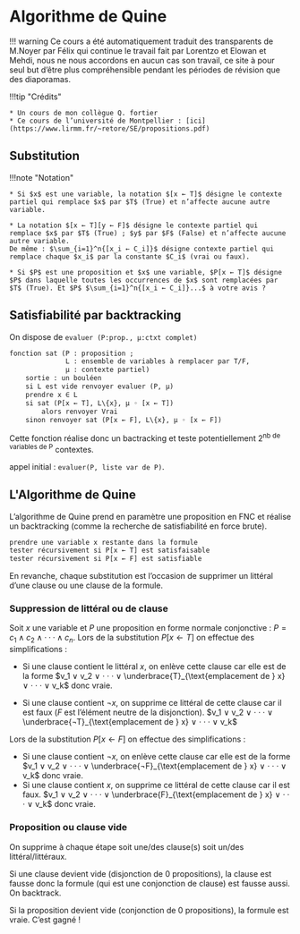 # Algorithme de Quine

!!! warning
    Ce cours a été automatiquement traduit des transparents de M.Noyer par Félix qui continue le travail fait par Lorentzo et Elowan et Mehdi, nous ne nous accordons en aucun cas son travail, ce site à pour seul but d’être plus compréhensible pendant les périodes de révision que des diaporamas.

!!!tip "Crédits"

    * Un cours de mon collègue Q. fortier
    * Ce cours de l’université de Montpellier : [ici](https://www.lirmm.fr/~retore/SE/propositions.pdf)

## Substitution

!!!note "Notation"

    * Si $x$ est une variable, la notation $[x ← T]$ désigne le contexte partiel qui remplace $x$ par $T$ (True) et n’affecte aucune autre variable.

    * La notation $[x ← T][y ← F]$ désigne le contexte partiel qui remplace $x$ par $T$ (True) ; $y$ par $F$ (False) et n’affecte aucune autre variable.
    De même : $\sum_{i=1}^n{[x_i ← C_i]}$ désigne contexte partiel qui remplace chaque $x_i$ par la constante $C_i$ (vrai ou faux).
 
    * Si $P$ est une proposition et $x$ une variable, $P[x ← T]$ désigne $P$ dans laquelle toutes les occurrences de $x$ sont remplacées par $T$ (True). Et $P$ $\sum_{i=1}^n{[x_i ← C_i]}...$ à votre avis ?

## Satisfiabilité par backtracking

On dispose de `evaluer (P:prop., µ:ctxt complet)`

```OCaml lnenums="1" title="Listing 1 – Algorithme de satisfiabilité"
fonction sat (P : proposition ;
              L : ensemble de variables à remplacer par T/F,
              µ : contexte partiel)
    sortie : un bouléen
    si L est vide renvoyer evaluer (P, µ)
    prendre x ∈ L
    si sat (P[x ← T], L\{x}, µ ◦ [x ← T])
        alors renvoyer Vrai
    sinon renvoyer sat (P[x ← F], L\{x}, µ ◦ [x ← F])
```

Cette fonction réalise donc un bactracking et teste potentiellement $2^{\text{nb de variables de P}}$ contextes.

appel initial : `evaluer(P, liste var de P)`.

## L'Algorithme de Quine

L’algorithme de Quine prend en paramètre une proposition en FNC et réalise un backtracking (comme la recherche de satisfiabilité en force brute).

```OCaml linenums="1"
prendre une variable x restante dans la formule
tester récursivement si P[x ← T] est satisfaisable
tester récursivement si P[x ← F] est satisfiable
```

En revanche, chaque substitution est l’occasion de supprimer un littéral d’une clause ou une clause de la formule.

### Suppression de littéral ou de clause

Soit $x$ une variable et $P$ une proposition en forme normale conjonctive : $P = c_1 ∧ c_2 ∧ · · · ∧ c_n$.
Lors de la substitution $P[x ← T]$ on effectue des simplifications :

- Si une clause contient le littéral $x$, on enlève cette clause car elle est de la forme $v_1 ∨ v_2 ∨ · · · ∨ \underbrace{T}_{\text{emplacement de } x} ∨ · · · ∨ v_k$ donc vraie.

- Si une clause contient $¬x$, on supprime ce littéral de cette clause car il est faux ($F$ est l’élément neutre de la disjonction). $v_1 ∨ v_2 ∨ · · · ∨ \underbrace{¬T}_{\text{emplacement de } x} ∨ · · · ∨ v_k$

Lors de la substitution $P[x ← F]$ on effectue des simplifications :

- Si une clause contient $¬x$, on enlève cette clause car elle est de la forme $v_1 ∨ v_2 ∨ · · · ∨ \underbrace{¬F}_{\text{emplacement de } x} ∨ · · · ∨ v_k$ donc vraie.
- Si une clause contient $x$, on supprime ce littéral de cette clause car il est faux. $v_1 ∨ v_2 ∨ · · · ∨ \underbrace{F}_{\text{emplacement de } x} ∨ · · · ∨ v_k$ donc vraie.

### Proposition ou clause vide

On supprime à chaque étape soit une/des clause(s) soit un/des littéral/littéraux.

Si une clause devient vide (disjonction de $0$ propositions), la clause est fausse donc la formule (qui est une conjonction de clause) est fausse aussi. On backtrack.

Si la proposition devient vide (conjonction de $0$ propositions), la formule est vraie. C’est gagné !
